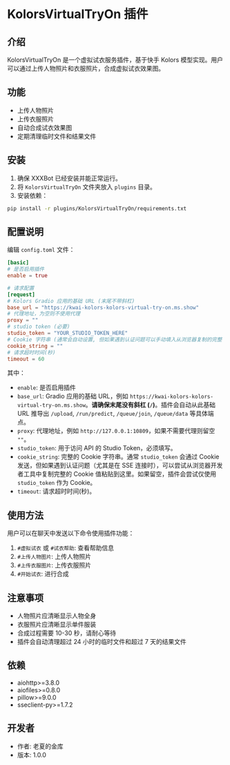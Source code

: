 # KolorsVirtualTryOn 插件

## 介绍

KolorsVirtualTryOn 是一个虚拟试衣服务插件，基于快手 Kolors 模型实现。用户可以通过上传人物照片和衣服照片，合成虚拟试衣效果图。

## 功能

- 上传人物照片
- 上传衣服照片
- 自动合成试衣效果图
- 定期清理临时文件和结果文件

## 安装

1. 确保 XXXBot 已经安装并能正常运行。
2. 将 `KolorsVirtualTryOn` 文件夹放入 `plugins` 目录。
3. 安装依赖：

```bash
pip install -r plugins/KolorsVirtualTryOn/requirements.txt
```

## 配置说明

编辑 `config.toml` 文件：

```toml
[basic]
# 是否启用插件
enable = true

# 请求配置
[request]
# Kolors Gradio 应用的基础 URL (末尾不带斜杠)
base_url = "https://kwai-kolors-kolors-virtual-try-on.ms.show"
# 代理地址，为空则不使用代理
proxy = ""
# studio token (必要)
studio_token = "YOUR_STUDIO_TOKEN_HERE"
# Cookie 字符串 (通常会自动设置, 但如果遇到认证问题可以手动填入从浏览器复制的完整 Cookie)
cookie_string = ""
# 请求超时时间(秒)
timeout = 60
```

其中：

- `enable`: 是否启用插件
- `base_url`: Gradio 应用的基础 URL，例如 `https://kwai-kolors-kolors-virtual-try-on.ms.show`。**请确保末尾没有斜杠 (`/`)**。插件会自动从此基础 URL 推导出 `/upload`, `/run/predict`, `/queue/join`, `/queue/data` 等具体端点。
- `proxy`: 代理地址，例如 `http://127.0.0.1:10809`，如果不需要代理则留空 `""`。
- `studio_token`: 用于访问 API 的 Studio Token，必须填写。
- `cookie_string`: 完整的 Cookie 字符串。通常 `studio_token` 会通过 Cookie 发送，但如果遇到认证问题（尤其是在 SSE 连接时），可以尝试从浏览器开发者工具中复制完整的 Cookie 值粘贴到这里。如果留空，插件会尝试仅使用 `studio_token` 作为 Cookie。
- `timeout`: 请求超时时间(秒)。

## 使用方法

用户可以在聊天中发送以下命令使用插件功能：

1. `#虚拟试衣` 或 `#试衣帮助`: 查看帮助信息
2. `#上传人物图片`: 上传人物照片
3. `#上传衣服图片`: 上传衣服照片
4. `#开始试衣`: 进行合成

## 注意事项

- 人物照片应清晰显示人物全身
- 衣服照片应清晰显示单件服装
- 合成过程需要 10-30 秒，请耐心等待
- 插件会自动清理超过 24 小时的临时文件和超过 7 天的结果文件

## 依赖

- aiohttp>=3.8.0
- aiofiles>=0.8.0
- pillow>=9.0.0
- sseclient-py>=1.7.2

## 开发者

- 作者: 老夏的金库
- 版本: 1.0.0
